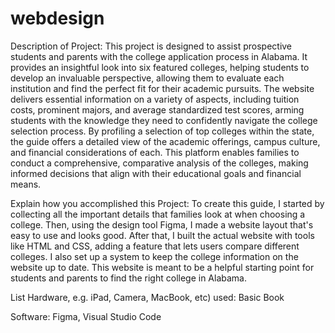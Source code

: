 # webdesign

Description of Project: This project is designed to assist prospective students and parents with the college application process in Alabama. It provides an insightful look into six featured colleges, helping students to develop an invaluable perspective, allowing them to evaluate each institution and find the perfect fit for their academic pursuits. The website delivers essential information on a variety of aspects, including tuition costs, prominent majors, and average standardized test scores, arming students with the knowledge they need to confidently navigate the college selection process. By profiling a selection of top colleges within the state, the guide offers a detailed view of the academic offerings, campus culture, and financial considerations of each. This platform enables families to conduct a comprehensive, comparative analysis of the colleges, making informed decisions that align with their educational goals and financial means.

Explain how you accomplished this Project: To create this guide, I started by collecting all the important details that families look at when choosing a college. Then, using the design tool Figma, I made a website layout that's easy to use and looks good. After that, I built the actual website with tools like HTML and CSS, adding a feature that lets users compare different colleges. I also set up a system to keep the college information on the website up to date. This website is meant to be a helpful starting point for students and parents to find the right college in Alabama.

List Hardware, e.g. iPad, Camera, MacBook, etc) used: Basic Book 

Software: Figma, Visual Studio Code
